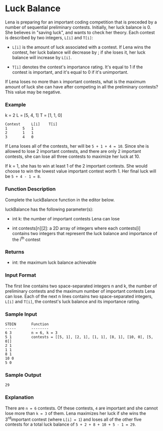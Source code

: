 # Luck Balance

Lena is preparing for an important coding competition that is preceded by a number of sequential preliminary contests. Initially, her luck balance is 0. She believes in "saving luck", and wants to check her theory. Each contest is described by two integers, `L[i]` and `T[i]`:

- `L[i]` is the amount of luck associated with a contest. If Lena wins the contest, her luck balance will decrease by ; if she loses it, her luck balance will increase by `L[i]`.

- `T[i]` denotes the contest's importance rating. It's equal to 1 if the contest is important, and it's equal to 0 if it's unimportant.

If Lena loses no more than `k` important contests, what is the maximum amount of luck she can have after competing in all the preliminary contests? This value may be negative.

### Example

k = 2
L = [5, 4, 1]
T = [1, 1, 0]

````
Contest		L[i]	T[i]
1		5	1
2		1	1
3		4	0
````
If Lena loses all of the contests, her will be `5 + 1 + 4 = 10`. Since she is allowed to lose 2 important contests, and there are only 2 important contests, she can lose all three contests to maximize her luck at 10.

If k = 1, she has to win at least 1 of the 2 important contests. She would choose to win the lowest value important contest worth 1. Her final luck will be `5 + 4 - 1 = 8`.

### Function Description

Complete the luckBalance function in the editor below.

luckBalance has the following parameter(s):

- int k: the number of important contests Lena can lose

- int contests[n][2]: a 2D array of integers where each contests[i] contains two integers that represent the luck balance and importance of the i<sup>th</sup> contest

### Returns

- int: the maximum luck balance achievable

### Input Format

The first line contains two space-separated integers n and k, the number of preliminary contests and the maximum number of important contests Lena can lose.
Each of the next n lines contains two space-separated integers, `L[i]` and `T[i]`, the contest's luck balance and its importance rating.

### Sample Input
````
STDIN       Function
-----       --------
6 3         n = 6, k = 3
5 1         contests = [[5, 1], [2, 1], [1, 1], [8, 1], [10, 0], [5, 0]]
2 1
1 1
8 1
10 0
5 0
````
### Sample Output
````
29
````
### Explanation

There are `n = 6` contests. Of these contests, `4` are important and she cannot lose more than `k = 3` of them. Lena maximizes her luck if she wins the 3<sup>rd</sup>important contest (where `L[i] = 1`) and loses all of the other five contests for a total luck balance of `5 + 2 + 8 + 10 + 5 - 1 = 29`.
